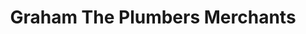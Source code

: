 ---
title: "Graham The Plumbers Merchants"
url: /gateshead/graham-the-plumbers-merchants/
shop: Baustoffe
---